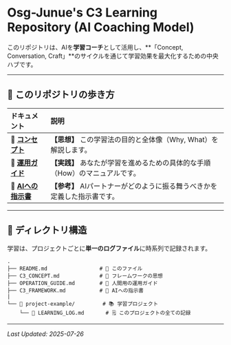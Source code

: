 # Osg-Junue's C3 Learning Repository (AI Coaching Model)

このリポジトリは、AIを**学習コーチ**として活用し、**「Concept, Conversation, Craft」**のサイクルを通じて学習効果を最大化するための中央ハブです。

---

## 🧭 このリポジトリの歩き方

| ドキュメント                                       | 説明                                                                     |
| :------------------------------------------------- | :----------------------------------------------------------------------- |
| 📜 **[コンセプト](./C3_CONCEPT.md)**                | **【思想】** この学習法の目的と全体像（Why, What）を解説します。      |
| 👤 **[運用ガイド](./OPERATION_GUIDE.md)**          | **【実践】** あなたが学習を進めるための具体的な手順（How）のマニュアルです。   |
| 🤖 **[AIへの指示書](./C3_FRAMEWORK.md)**             | **【参考】** AIパートナーがどのように振る舞うべきかを定義した指示書です。 |

---

## 📂 ディレクトリ構造

学習は、プロジェクトごとに**単一のログファイル**に時系列で記録されます。

```
.
├── README.md                 # 📍 このファイル
├── C3_CONCEPT.md             # 📜 フレームワークの思想
├── OPERATION_GUIDE.md        # 👤 人間用の運用ガイド
├── C3_FRAMEWORK.md           # 🤖 AIへの指示書
|
└── 📖 project-example/         # 📚 学習プロジェクト
    └── 📄 LEARNING_LOG.md       # 🗒️ このプロジェクトの全ての記録
```
---
*Last Updated: 2025-07-26*